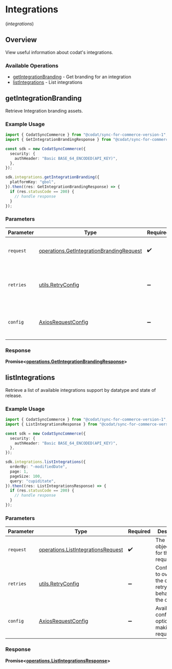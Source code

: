 # Integrations
(*integrations*)

## Overview

View useful information about codat's integrations.

### Available Operations

* [getIntegrationBranding](#getintegrationbranding) - Get branding for an integration
* [listIntegrations](#listintegrations) - List integrations

## getIntegrationBranding

Retrieve Integration branding assets.

### Example Usage

```typescript
import { CodatSyncCommerce } from "@codat/sync-for-commerce-version-1";
import { GetIntegrationBrandingResponse } from "@codat/sync-for-commerce-version-1/dist/sdk/models/operations";

const sdk = new CodatSyncCommerce({
  security: {
    authHeader: "Basic BASE_64_ENCODED(API_KEY)",
  },
});

sdk.integrations.getIntegrationBranding({
  platformKey: "gbol",
}).then((res: GetIntegrationBrandingResponse) => {
  if (res.statusCode == 200) {
    // handle response
  }
});
```

### Parameters

| Parameter                                                                                            | Type                                                                                                 | Required                                                                                             | Description                                                                                          |
| ---------------------------------------------------------------------------------------------------- | ---------------------------------------------------------------------------------------------------- | ---------------------------------------------------------------------------------------------------- | ---------------------------------------------------------------------------------------------------- |
| `request`                                                                                            | [operations.GetIntegrationBrandingRequest](../../models/operations/getintegrationbrandingrequest.md) | :heavy_check_mark:                                                                                   | The request object to use for the request.                                                           |
| `retries`                                                                                            | [utils.RetryConfig](../../models/utils/retryconfig.md)                                               | :heavy_minus_sign:                                                                                   | Configuration to override the default retry behavior of the client.                                  |
| `config`                                                                                             | [AxiosRequestConfig](https://axios-http.com/docs/req_config)                                         | :heavy_minus_sign:                                                                                   | Available config options for making requests.                                                        |


### Response

**Promise<[operations.GetIntegrationBrandingResponse](../../models/operations/getintegrationbrandingresponse.md)>**


## listIntegrations

Retrieve a list of available integrations support by datatype and state of release.

### Example Usage

```typescript
import { CodatSyncCommerce } from "@codat/sync-for-commerce-version-1";
import { ListIntegrationsResponse } from "@codat/sync-for-commerce-version-1/dist/sdk/models/operations";

const sdk = new CodatSyncCommerce({
  security: {
    authHeader: "Basic BASE_64_ENCODED(API_KEY)",
  },
});

sdk.integrations.listIntegrations({
  orderBy: "-modifiedDate",
  page: 1,
  pageSize: 100,
  query: "cupiditate",
}).then((res: ListIntegrationsResponse) => {
  if (res.statusCode == 200) {
    // handle response
  }
});
```

### Parameters

| Parameter                                                                                | Type                                                                                     | Required                                                                                 | Description                                                                              |
| ---------------------------------------------------------------------------------------- | ---------------------------------------------------------------------------------------- | ---------------------------------------------------------------------------------------- | ---------------------------------------------------------------------------------------- |
| `request`                                                                                | [operations.ListIntegrationsRequest](../../models/operations/listintegrationsrequest.md) | :heavy_check_mark:                                                                       | The request object to use for the request.                                               |
| `retries`                                                                                | [utils.RetryConfig](../../models/utils/retryconfig.md)                                   | :heavy_minus_sign:                                                                       | Configuration to override the default retry behavior of the client.                      |
| `config`                                                                                 | [AxiosRequestConfig](https://axios-http.com/docs/req_config)                             | :heavy_minus_sign:                                                                       | Available config options for making requests.                                            |


### Response

**Promise<[operations.ListIntegrationsResponse](../../models/operations/listintegrationsresponse.md)>**

